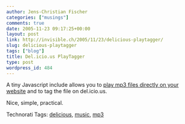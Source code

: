 ```yaml
---
author: Jens-Christian Fischer
categories: ["musings"]
comments: true
date: 2005-11-23 09:17:25+00:00
layout: post
link: http://invisible.ch/2005/11/23/delicious-playtagger/
slug: delicious-playtagger
tags: ["blog"]
title: Del.icio.us PlayTagger
type: post
wordpress_id: 484
---
```



A tiny Javascript include allows you to [play mp3 files directly on your website](http://del.icio.us/help/playtagger) and to tag the file on del.icio.us.



Nice, simple, practical.





Technorati Tags: [delicious](http://technorati.com/tag/delicious), [music](http://technorati.com/tag/music), [mp3](http://technorati.com/tag/mp3)
